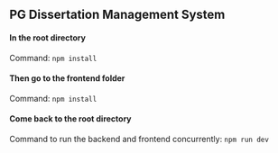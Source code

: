 ## PG Dissertation Management System

#### In the root directory
Command: ``` npm install ```

#### Then go to the frontend folder
Command: ``` npm install ```

#### Come back to the root directory 
Command to run the backend and frontend concurrently: ```npm run dev```